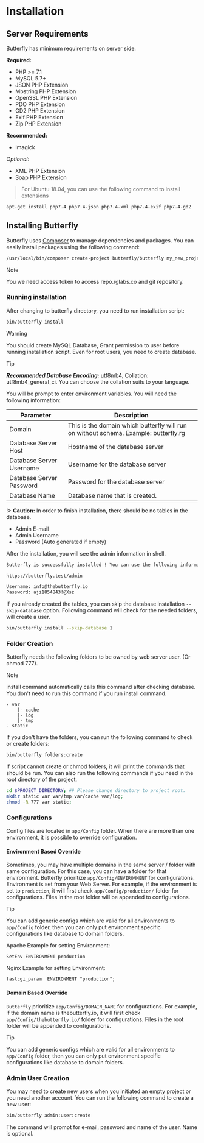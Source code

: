 # Installation

## Server Requirements

Butterfly has minimum requirements on server side. 

**Required:**

* PHP >= 7.1
* MySQL 5.7+
* JSON PHP Extension
* Mbstring PHP Extension
* OpenSSL PHP Extension
* PDO PHP Extension 
* GD2 PHP Extension
* Exif PHP Extension
* Zip PHP Extension

**Recommended:**

* Imagick  

*Optional:*

* XML PHP Extension
* Soap PHP Extension

>For Ubuntu 18.04, you can use the following command to install extensions

```bash
apt-get install php7.4 php7.4-json php7.4-xml php7.4-exif php7.4-gd2
```

## Installing Butterfly

Butterfly uses [Composer](https://getcomposer.org/) to manage dependencies and packages. You can easily install packages using the following command:

```bash
/usr/local/bin/composer create-project butterfly/butterfly my_new_project --repository-url=https://repo.rglabs.co/
```

> [!NOTE]
> You we need access token to access repo.rglabs.co and git repository.

### Running installation

After changing to butterfly directory, you need to run installation script:

```bash
bin/butterfly install
```

> [!WARNING]
> You should create MySQL Database, Grant permission to user before running installation script. 
> Even for root users, you need to create database.

> [!TIP]
> ***Recommended Database Encoding:*** utf8mb4, Collation: utf8mb4_general_ci. You can choose the collation suits to your language.

You will be prompt to enter environment variables. You will need the following information:

Parameter | Description
--- | ---
Domain | This is the domain which butterfly will run on without schema. Example: butterfly.rg 
Database Server Host | Hostname of the database server
Database Server Username | Username for the database server
Database Server Password | Password for the database server
Database Name | Database name that is created.

!> **Caution:** In order to finish installation, there should be no tables in the database.

- Admin E-mail
- Admin Username
- Password (Auto generated if empty)

After the installation, you will see the admin information in shell.

```bash
Butterfly is successfully installed ! You can use the following information to access your panel:

https://butterfly.test/admin

Username: info@thebutterfly.io
Password: aji1854843!@Xsz
```

If you already created the tables, you can skip the database installation `--skip-database` option. Following command will check for the needed folders, will create a user.

```bash
bin/butterfly install --skip-database 1
```

### Folder Creation

Butterfly needs the following folders to be owned by web server user. (Or chmod 777).

> [!NOTE]
> install command automatically calls this command after checking database. You don't need to run this command if you
> run install command. 

```
- var
    |- cache
    |- log
    |- tmp
- static
```

If you don't have the folders, you can run the following command to check or create folders:

```bash
bin/butterfly folders:create
```

If script cannot create or chmod folders, it will print the commands that should be run. You can also run the 
following commands if you need in the root directory of the project.

```bash
cd $PROJECT_DIRECTORY; ## Please change directory to project root.
mkdir static var var/tmp var/cache var/log;
chmod -R 777 var static;
```

### Configurations

Config files are located in `app/Config` folder. When there are more than one environment, it is possible to override configuration.

#### Environment Based Override

Sometimes, you may have multiple domains in the same server / folder with same configuration. For this case, you can have a folder for that environment. Butterfly prioritize `app/Config/ENVIRONMENT` for configurations. Environment is set from your Web Server. For example, if the environment is set to `production`, it will first check 
`app/Config/production/` folder for configurations. Files in the root folder will be appended to configurations.

>[!TIP]
> You can add generic configs which are valid for all environments to `app/Config` folder, then you can only put environment specific configurations 
> like database to domain folders.

Apache Example for setting Environment:
```apacheconfig
SetEnv ENVIRONMENT production
```

Nginx Example for setting Environment:
```nginx
fastcgi_param  ENVIRONMENT "production";
```

#### Domain Based Override

`Butterfly` prioritize `app/Config/DOMAIN_NAME` for configurations. For example, if the domain name is thebutterfly.io, it will first check 
`app/Config/thebutterfly.io/` folder for configurations. Files in the root folder will be appended to configurations.

>[!TIP]
> You can add generic configs which are valid for all environments to `app/Config` folder, then you can only put environment specific configurations 
> like database to domain folders.

### Admin User Creation

You may need to create new users when you initiated an empty project or you need another account. You can run the 
following command to create a new user:

```bash
bin/butterfly admin:user:create
```

The command will prompt for e-mail, password and name of the user. Name is optional.